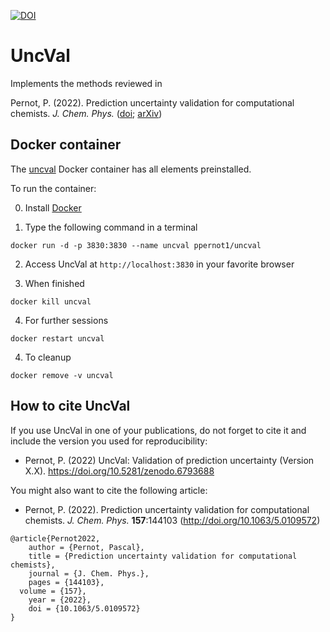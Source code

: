 [![DOI](https://zenodo.org/badge/506150404.svg)](https://zenodo.org/badge/latestdoi/506150404)


# UncVal
Implements the methods reviewed in

Pernot, P. (2022). Prediction uncertainty validation for computational chemists.
_J. Chem. Phys._ 
([doi](http://dx.doi.org/10.1063/5.0109572);
[arXiv](https://arxiv.org/abs/2204.13477))

## Docker container

The [uncval](https://hub.docker.com/repository/docker/ppernot1/uncval)
Docker container has all elements preinstalled.

To run the container:

0. Install [Docker](https://www.docker.com/products/docker-desktop)

1. Type the following command in a terminal
```
docker run -d -p 3830:3830 --name uncval ppernot1/uncval
```      

2. Access UncVal at `http://localhost:3830` in your favorite browser

3. When finished
```
docker kill uncval
```

4. For further sessions
```
docker restart uncval
```

4. To cleanup
```
docker remove -v uncval
```

## How to cite UncVal

If you use UncVal in one of your publications, do not forget to cite it 
and include the version you used for reproducibility:

* Pernot, P. (2022) UncVal: Validation of prediction uncertainty (Version X.X). 
https://doi.org/10.5281/zenodo.6793688 

You might also want to  cite the following article:

* Pernot, P. (2022). Prediction uncertainty validation for computational chemists. 
_J. Chem. Phys._ __157__:144103 (http://doi.org/10.1063/5.0109572)
```
@article{Pernot2022,    
	author = {Pernot, Pascal},     
	title = {Prediction uncertainty validation for computational chemists},     
	journal = {J. Chem. Phys.},    
	pages = {144103},
  volume = {157},  
	year = {2022},    
	doi = {10.1063/5.0109572}    
}
```
